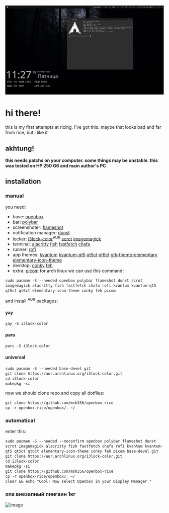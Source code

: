 ![](assets/20250919_113406_openbox-screenshot.png)
# hi there!
this is my first attempts at ricing. i've got this. maybe that looks bad and far from rice, but i like it
## akhtung!
**this needs patchs on your computer. some things may be unstable. this was tested on HP 250 G6 and main author's PC**
## installation
### manual
you need:
* base: [openbox](https://archlinux.org/packages/extra/x86_64/openbox/)
* bar: [polybar](https://archlinux.org/packages/extra/x86_64/polybar)
* screenshoter: [flameshot](https://archlinux.org/packages/extra/x86_64/flameshot)
* notification manager: [dunst](https://archlinux.org/packages/extra/x86_64/dunst)
* locker: [i3lock-color](https://aur.archlinux.org/packages/i3lock-color)<sup>AUR</sup> [scrot](https://archlinux.org/packages/extra/x86_64/scrot) [imagemagick](https://archlinux.org/packages/extra/x86_64/imagemagick)
* terminal: [alacritty](https://archlinux.org/packages/extra/x86_64/alacritty) [fish](https://archlinux.org/packages/extra/x86_64/fish) [fastfetch](https://archlinux.org/packages/extra/x86_64/fastfetch) [chafa](https://archlinux.org/packages/extra/x86_64/chafa)
* runner: [rofi](https://archlinux.org/packages/extra/x86_64/rofi)
* app themes: [kvantum](https://archlinux.org/packages/extra/x86_64/kvantum) [kvantum-qt5](https://archlinux.org/packages/extra/x86_64/kvantum-qt5) [qt5ct](https://archlinux.org/packages/extra/x86_64/qt5ct) [qt6ct](https://archlinux.org/packages/extra/x86_64/qt6ct) [gtk-theme-elementary](https://archlinux.org/packages/extra/x86_64/gtk-theme-elementary) [elementary-icon-theme](https://archlinux.org/packages/extra/x86_64/elementary-icon-theme)
* desktop: [conky](https://archlinux.org/packages/extra/x86_64/conky) [feh](https://archlinux.org/packages/extra/x86_64/feh)
* extra: [picom](https://archlinux.org/packages/extra/x86_64/picom)
for arch linux we can use this command:
```shell
sudo pacman -S --needed openbox polybar flameshot dunst scrot imagemagick alacritty fish fastfetch chafa rofi kvantum kvantum-qt5 qt5ct qt6ct elementary-icon-theme conky feh picom
```
and install <sup>AUR</sup> packages:
#### yay
```shell
yay -S i3lock-color
```
#### paru
```shell
paru -S i3lock-color
```
#### universal
```shell
sudo pacman -S --needed base-devel git
git clone https://aur.archlinux.org/i3lock-color.git
cd i3lock-color
makepkg -si
```
now we should clone repo and copy all dotfiles:
```
git clone https://github.com/msh356/openbox-rice
cp -r openbox-rice/openbox/. ~/
```
### automatical
enter this:
```
sudo pacman -S --needed --noconfirm openbox polybar flameshot dunst scrot imagemagick alacritty fish fastfetch chafa rofi kvantum kvantum-qt5 qt5ct qt6ct elementary-icon-theme conky feh picom base-devel git
git clone https://aur.archlinux.org/i3lock-color.git
cd i3lock-color
makepkg -si
git clone https://github.com/msh356/openbox-rice
cp -r openbox-rice/openbox/. ~/
clear && echo "Cool! Now select Openbox in your Display Manager."
```
### опа внезапный пингвин 1кг
<img width="90" height="51" alt="image" src="https://github.com/user-attachments/assets/7f53f168-13de-4fc1-9572-a55512b8f57c" />
